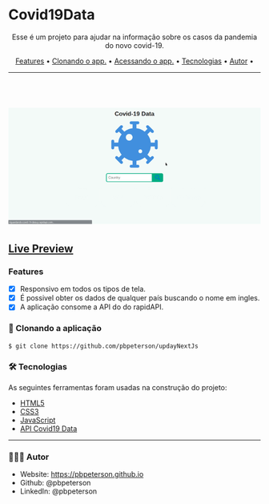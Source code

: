 # Covid19Data

<p align="center">Esse é um projeto para ajudar na informação sobre os casos da pandemia do novo covid-19.</p>

<p align="center">
 <a href="#features">Features</a> •
 <a href="#clonando-a-aplicação">Clonando o app.</a> • 
 <a href="#acessando-a-aplicação">Acessando o app.</a> • 
 <a href="#tecnologias">Tecnologias</a> •
 <a href="#autor">Autor</a> •

</p>

---

<br>

<h1 align="center">
  <img alt="covid19Data" title="covid19Data" src="./github/covid19.gif" />
</h1>

## [Live Preview](https://covid19pbpeterson.netlify.app/)

### Features

- [x] Responsivo em todos os tipos de tela.
- [x] É possivel obter os dados de qualquer país buscando o nome em ingles.
- [x] A aplicação consome a API do do rapidAPI.

### 🎲 Clonando a aplicação

```bash
$ git clone https://github.com/pbpeterson/updayNextJs

```

### 🛠 Tecnologias

As seguintes ferramentas foram usadas na construção do projeto:

- [HTML5](https://www.typescriptlang.org/)
- [CSS3](https://nextjs.org/)
- [JavaScript](https://next-auth.js.org/)
- [API Covid19 Data](https://rapidapi.com/Gramzivi/api/covid-19-data)

---

### 👨🏾‍💻 Autor

- Website: https://pbpeterson.github.io
- Github: @pbpeterson
- LinkedIn: @pbpeterson
